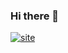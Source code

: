 ### Hi there 👋

[![site](https://img.shields.io/badge/My%20Website-son1c14.github.io-blue?style=for-the-badge)](https://son1c14.github.io)
